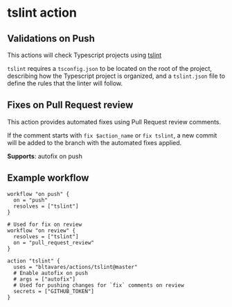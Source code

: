 # tslint action

## Validations on Push

This actions will check Typescript projects using
[tslint](https://github.com/palantir/tslint)

`tslint` requires a `tsconfig.json` to be located on the root of the project,
describing how the Typescript project is organized, and a `tslint.json` file to
define the rules that the linter will follow.

## Fixes on Pull Request review

This action provides automated fixes using Pull Request review comments.

If the comment starts with `fix $action_name` or `fix tslint`, a new commit will
be added to the branch with the automated fixes applied.

**Supports**: autofix on push

## Example workflow

```hcl
workflow "on push" {
  on = "push"
  resolves = ["tslint"]
}

# Used for fix on review
workflow "on review" {
  resolves = ["tslint"]
  on = "pull_request_review"
}

action "tslint" {
  uses = "bltavares/actions/tslint@master"
  # Enable autofix on push
  # args = ["autofix"]
  # Used for pushing changes for `fix` comments on review
  secrets = ["GITHUB_TOKEN"]
}
```
